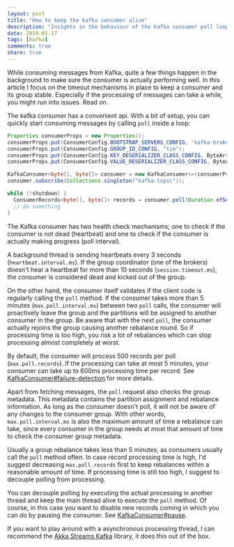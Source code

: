 ```yaml
---
layout: post
title: "How to keep the kafka consumer alive"
description: "Insights in the behaviour of the kafka consumer poll loop"
date: 2019-05-17
tags: [kafka]
comments: true
share: true
---
```


While consuming messages from Kafka, quite a few things happen in the background to make sure the consumer is actually performing well.
In this article I focus on the timeout mechanisms in place to keep a consumer and its group stable. 
Especially if the processing of messages can take a while, you might run into issues. Read on.   

The kafka consumer has a convenient api. With a bit of setup, you can quickly start consuming messages by calling `poll` inside a loop:
```java
Properties consumerProps = new Properties();
consumerProps.put(ConsumerConfig.BOOTSTRAP_SERVERS_CONFIG, "kafka-broker:9092");
consumerProps.put(ConsumerConfig.GROUP_ID_CONFIG, "tim");
consumerProps.put(ConsumerConfig.KEY_DESERIALIZER_CLASS_CONFIG, ByteArrayDeserializer.class);
consumerProps.put(ConsumerConfig.VALUE_DESERIALIZER_CLASS_CONFIG, ByteArrayDeserializer.class);

KafkaConsumer<byte[], byte[]> consumer = new KafkaConsumer<>(consumerProps);
consumer.subscribe(Collections.singleton("kafka-topic"));

while (!shutdown) {
  ConsumerRecords<byte[], byte[]> records = consumer.poll(Duration.ofSeconds(10));
  // do something
}
```

The Kafka consumer has two health check mechanisms; 
one to check if the consumer is not dead (heartbeat) and one to check if the consumer is actually making progress (poll interval).

A background thread is sending heartbeats every 3 seconds (`heartbeat.interval.ms`). If the group coordinator (one of the brokers) doesn't hear a heartbeat 
for more than 10 seconds (`session.timeout.ms`), the consumer is considered dead and kicked out of the group. 

On the other hand, the consumer itself validates if the client code is regularly calling the `poll` method. If the consumer takes more 
than 5 minutes (`max.poll.interval.ms`)  between two `poll` calls, the consumer will proactively leave the group 
and the partitions will be assigned to another consumer in the group. Be aware that with the next `poll`, the consumer actually 
rejoins the group causing another rebalance round. 
So if processing time is too high, you risk a lot of rebalances which can stop processing almost completely at worst.  
 
By default, the consumer will process 500 records per poll (`max.poll.records`). If the processing can take at most 5 minutes, 
your consumer can take up to 600ms processing time per record. 
See [KafkaConsumer#failure-detection](https://kafka.apache.org/22/javadoc/org/apache/kafka/clients/consumer/KafkaConsumer.html#failuredetection) 
for more details.

Apart from fetching messages, the `poll` request also checks the group metadata. 
This metadata contains the partition assignment and rebalance information. 
As long as the consumer doesn't poll, it will not be aware of any changes to the consumer group. 
With other words, `max.poll.interval.ms` is also the maximum amount of time a rebalance can take, 
since every consumer in the group needs at most that amount of time to check the consumer group metadata.
 
Usually a group rebalance takes less than 5 minutes, as consumers usually call the `poll` method often. 
In case record processing time is high, I'd suggest decreasing `max.poll.records` first to keep rebalances within a reasonable amount of time. 
If processing time is still too high, I suggest to decouple polling from processing. 

You can decouple polling by executing the actual processing in another thread and keep the main thread alive to execute the `poll` method.
Of course, in this case you want to disable new records coming in which you can do by pausing the consumer. 
See [KafkaConsumer#pause](https://kafka.apache.org/22/javadoc/org/apache/kafka/clients/consumer/KafkaConsumer.html#pause-java.util.Collection-).
 
If you want to play around with a asynchronous processing thread, I can recommend the 
[Akka Streams Kafka](https://doc.akka.io/docs/alpakka-kafka/current/home.html) library, it does this out of the box.  
